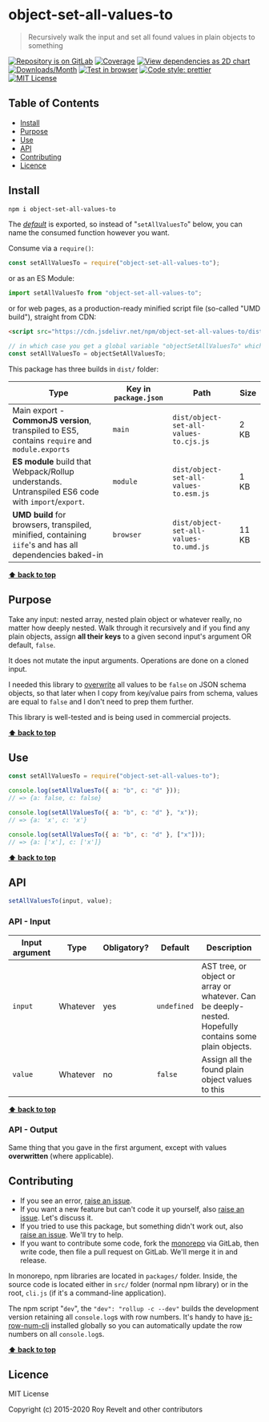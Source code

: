 # object-set-all-values-to

> Recursively walk the input and set all found values in plain objects to something

[![Repository is on GitLab][gitlab-img]][gitlab-url]
[![Coverage][cov-img]][cov-url]
[![View dependencies as 2D chart][deps2d-img]][deps2d-url]
[![Downloads/Month][downloads-img]][downloads-url]
[![Test in browser][runkit-img]][runkit-url]
[![Code style: prettier][prettier-img]][prettier-url]
[![MIT License][license-img]][license-url]

## Table of Contents

- [Install](#install)
- [Purpose](#purpose)
- [Use](#use)
- [API](#api)
- [Contributing](#contributing)
- [Licence](#licence)

## Install

```bash
npm i object-set-all-values-to
```

The [_default_](https://exploringjs.com/es6/ch_modules.html#_default-exports-one-per-module) is exported, so instead of "`setAllValuesTo`" below, you can name the consumed function however you want.

Consume via a `require()`:

```js
const setAllValuesTo = require("object-set-all-values-to");
```

or as an ES Module:

```js
import setAllValuesTo from "object-set-all-values-to";
```

or for web pages, as a production-ready minified script file (so-called "UMD build"), straight from CDN:

```html
<script src="https://cdn.jsdelivr.net/npm/object-set-all-values-to/dist/object-set-all-values-to.umd.js"></script>
```

```js
// in which case you get a global variable "objectSetAllValuesTo" which you consume like this:
const setAllValuesTo = objectSetAllValuesTo;
```

This package has three builds in `dist/` folder:

| Type                                                                                                    | Key in `package.json` | Path                                   | Size  |
| ------------------------------------------------------------------------------------------------------- | --------------------- | -------------------------------------- | ----- |
| Main export - **CommonJS version**, transpiled to ES5, contains `require` and `module.exports`          | `main`                | `dist/object-set-all-values-to.cjs.js` | 2 KB  |
| **ES module** build that Webpack/Rollup understands. Untranspiled ES6 code with `import`/`export`.      | `module`              | `dist/object-set-all-values-to.esm.js` | 1 KB  |
| **UMD build** for browsers, transpiled, minified, containing `iife`'s and has all dependencies baked-in | `browser`             | `dist/object-set-all-values-to.umd.js` | 11 KB |

**[⬆ back to top](#)**

## Purpose

Take any input: nested array, nested plain object or whatever really, no matter how deeply nested. Walk through it recursively and if you find any plain objects, assign **all their keys** to a given second input's argument OR default, `false`.

It does not mutate the input arguments. Operations are done on a cloned input.

I needed this library to [overwrite](https://gitlab.com/codsen/codsen/tree/master/packages/json-comb-core) all values to be `false` on JSON schema objects, so that later when I copy from key/value pairs from schema, values are equal to `false` and I don't need to prep them further.

This library is well-tested and is being used in commercial projects.

**[⬆ back to top](#)**

## Use

```js
const setAllValuesTo = require("object-set-all-values-to");

console.log(setAllValuesTo({ a: "b", c: "d" }));
// => {a: false, c: false}

console.log(setAllValuesTo({ a: "b", c: "d" }, "x"));
// => {a: 'x', c: 'x'}

console.log(setAllValuesTo({ a: "b", c: "d" }, ["x"]));
// => {a: ['x'], c: ['x']}
```

**[⬆ back to top](#)**

## API

```js
setAllValuesTo(input, value);
```

### API - Input

| Input argument | Type     | Obligatory? | Default     | Description                                                                                            |
| -------------- | -------- | ----------- | ----------- | ------------------------------------------------------------------------------------------------------ |
| `input`        | Whatever | yes         | `undefined` | AST tree, or object or array or whatever. Can be deeply-nested. Hopefully contains some plain objects. |
| `value`        | Whatever | no          | `false`     | Assign all the found plain object values to this                                                       |

**[⬆ back to top](#)**

### API - Output

Same thing that you gave in the first argument, except with values **overwritten** (where applicable).

## Contributing

- If you see an error, [raise an issue](<https://gitlab.com/codsen/codsen/issues/new?issue[title]=object-set-all-values-to%20package%20-%20put%20title%20here&issue[description]=**Which%20package%20is%20this%20issue%20for**%3A%20%0Aobject-set-all-values-to%0A%0A**Describe%20the%20issue%20(if%20necessary)**%3A%20%0A%0A%0A%2Fassign%20%40revelt>).
- If you want a new feature but can't code it up yourself, also [raise an issue](<https://gitlab.com/codsen/codsen/issues/new?issue[title]=object-set-all-values-to%20package%20-%20put%20title%20here&issue[description]=**Which%20package%20is%20this%20issue%20for**%3A%20%0Aobject-set-all-values-to%0A%0A**Describe%20the%20issue%20(if%20necessary)**%3A%20%0A%0A%0A%2Fassign%20%40revelt>). Let's discuss it.
- If you tried to use this package, but something didn't work out, also [raise an issue](<https://gitlab.com/codsen/codsen/issues/new?issue[title]=object-set-all-values-to%20package%20-%20put%20title%20here&issue[description]=**Which%20package%20is%20this%20issue%20for**%3A%20%0Aobject-set-all-values-to%0A%0A**Describe%20the%20issue%20(if%20necessary)**%3A%20%0A%0A%0A%2Fassign%20%40revelt>). We'll try to help.
- If you want to contribute some code, fork the [monorepo](https://gitlab.com/codsen/codsen/) via GitLab, then write code, then file a pull request on GitLab. We'll merge it in and release.

In monorepo, npm libraries are located in `packages/` folder. Inside, the source code is located either in `src/` folder (normal npm library) or in the root, `cli.js` (if it's a command-line application).

The npm script "`dev`", the `"dev": "rollup -c --dev"` builds the development version retaining all `console.log`s with row numbers. It's handy to have [js-row-num-cli](https://www.npmjs.com/package/js-row-num-cli) installed globally so you can automatically update the row numbers on all `console.log`s.

**[⬆ back to top](#)**

## Licence

MIT License

Copyright (c) 2015-2020 Roy Revelt and other contributors

[gitlab-img]: https://img.shields.io/badge/repo-on%20GitLab-brightgreen.svg?style=flat-square
[gitlab-url]: https://gitlab.com/codsen/codsen/tree/master/packages/object-set-all-values-to
[cov-img]: https://img.shields.io/badge/coverage-100%25-brightgreen.svg?style=flat-square
[cov-url]: https://gitlab.com/codsen/codsen/tree/master/packages/object-set-all-values-to
[deps2d-img]: https://img.shields.io/badge/deps%20in%202D-see_here-08f0fd.svg?style=flat-square
[deps2d-url]: http://npm.anvaka.com/#/view/2d/object-set-all-values-to
[downloads-img]: https://img.shields.io/npm/dm/object-set-all-values-to.svg?style=flat-square
[downloads-url]: https://npmcharts.com/compare/object-set-all-values-to
[runkit-img]: https://img.shields.io/badge/runkit-test_in_browser-a853ff.svg?style=flat-square
[runkit-url]: https://npm.runkit.com/object-set-all-values-to
[prettier-img]: https://img.shields.io/badge/code_style-prettier-ff69b4.svg?style=flat-square
[prettier-url]: https://prettier.io
[license-img]: https://img.shields.io/badge/licence-MIT-51c838.svg?style=flat-square
[license-url]: https://gitlab.com/codsen/codsen/blob/master/LICENSE
